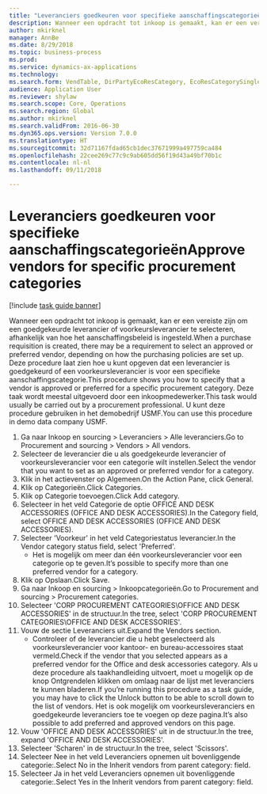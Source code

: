 ```yaml
--- 
title: "Leveranciers goedkeuren voor specifieke aanschaffingscategorieën"
description: Wanneer een opdracht tot inkoop is gemaakt, kan er een vereiste zijn om een goedgekeurde leverancier of voorkeursleverancier te selecteren, afhankelijk van hoe het aanschaffingsbeleid is ingesteld.
author: mkirknel
manager: AnnBe
ms.date: 8/29/2018
ms.topic: business-process
ms.prod: 
ms.service: dynamics-ax-applications
ms.technology: 
ms.search.form: VendTable, DirPartyEcoResCategory, EcoResCategorySingleLookup, ProcCategoryHierarchyManagement
audience: Application User
ms.reviewer: shylaw
ms.search.scope: Core, Operations
ms.search.region: Global
ms.author: mkirknel
ms.search.validFrom: 2016-06-30
ms.dyn365.ops.version: Version 7.0.0
ms.translationtype: HT
ms.sourcegitcommit: 32d71167fdad65cb1dec37671999a497759ca484
ms.openlocfilehash: 22cee269c77c9c9ab605dd56f19d43a49bf70b1c
ms.contentlocale: nl-nl
ms.lasthandoff: 09/11/2018

---
```

# <a name="approve-vendors-for-specific-procurement-categories"></a><span data-ttu-id="a5cf9-103">Leveranciers goedkeuren voor specifieke aanschaffingscategorieën</span><span class="sxs-lookup"><span data-stu-id="a5cf9-103">Approve vendors for specific procurement categories</span></span>

[!include [task guide banner](../../includes/task-guide-banner.md)]

<span data-ttu-id="a5cf9-104">Wanneer een opdracht tot inkoop is gemaakt, kan er een vereiste zijn om een goedgekeurde leverancier of voorkeursleverancier te selecteren, afhankelijk van hoe het aanschaffingsbeleid is ingesteld.</span><span class="sxs-lookup"><span data-stu-id="a5cf9-104">When a purchase requisition is created, there may be a requirement to select an approved or preferred vendor, depending on how the purchasing policies are set up.</span></span> <span data-ttu-id="a5cf9-105">Deze procedure laat zien hoe u kunt opgeven dat een leverancier is goedgekeurd of een voorkeursleverancier is voor een specifieke aanschaffingscategorie.</span><span class="sxs-lookup"><span data-stu-id="a5cf9-105">This procedure shows you how to specify that a vendor is approved or preferred for a specific procurement category.</span></span> <span data-ttu-id="a5cf9-106">Deze taak wordt meestal uitgevoerd door een inkoopmedewerker.</span><span class="sxs-lookup"><span data-stu-id="a5cf9-106">This task would usually be carried out by a procurement professional.</span></span> <span data-ttu-id="a5cf9-107">U kunt deze procedure gebruiken in het demobedrijf USMF.</span><span class="sxs-lookup"><span data-stu-id="a5cf9-107">You can use this procedure in demo data company USMF.</span></span>

1. <span data-ttu-id="a5cf9-108">Ga naar Inkoop en sourcing > Leveranciers > Alle leveranciers.</span><span class="sxs-lookup"><span data-stu-id="a5cf9-108">Go to Procurement and sourcing > Vendors > All vendors.</span></span>
2. <span data-ttu-id="a5cf9-109">Selecteer de leverancier die u als goedgekeurde leverancier of voorkeursleverancier voor een categorie wilt instellen.</span><span class="sxs-lookup"><span data-stu-id="a5cf9-109">Select the vendor that you want to set as an approved or preferred vendor for a category.</span></span>
3. <span data-ttu-id="a5cf9-110">Klik in het actievenster op Algemeen.</span><span class="sxs-lookup"><span data-stu-id="a5cf9-110">On the Action Pane, click General.</span></span>
4. <span data-ttu-id="a5cf9-111">Klik op Categorieën.</span><span class="sxs-lookup"><span data-stu-id="a5cf9-111">Click Categories.</span></span>
5. <span data-ttu-id="a5cf9-112">Klik op Categorie toevoegen.</span><span class="sxs-lookup"><span data-stu-id="a5cf9-112">Click Add category.</span></span>
6. <span data-ttu-id="a5cf9-113">Selecteer in het veld Categorie de optie OFFICE AND DESK ACCESSORIES (OFFICE AND DESK ACCESSORIES).</span><span class="sxs-lookup"><span data-stu-id="a5cf9-113">In the Category field, select OFFICE AND DESK ACCESSORIES (OFFICE AND DESK ACCESSORIES).</span></span>
7. <span data-ttu-id="a5cf9-114">Selecteer 'Voorkeur' in het veld Categoriestatus leverancier.</span><span class="sxs-lookup"><span data-stu-id="a5cf9-114">In the Vendor category status field, select 'Preferred'.</span></span>
    * <span data-ttu-id="a5cf9-115">Het is mogelijk om meer dan één voorkeursleverancier voor een categorie op te geven.</span><span class="sxs-lookup"><span data-stu-id="a5cf9-115">It’s possible to specify more than one preferred vendor for a category.</span></span>  
8. <span data-ttu-id="a5cf9-116">Klik op Opslaan.</span><span class="sxs-lookup"><span data-stu-id="a5cf9-116">Click Save.</span></span>
9. <span data-ttu-id="a5cf9-117">Ga naar Inkoop en sourcing > Inkoopcategorieën.</span><span class="sxs-lookup"><span data-stu-id="a5cf9-117">Go to Procurement and sourcing > Procurement categories.</span></span>
10. <span data-ttu-id="a5cf9-118">Selecteer 'CORP PROCUREMENT CATEGORIES\OFFICE AND DESK ACCESSORIES' in de structuur.</span><span class="sxs-lookup"><span data-stu-id="a5cf9-118">In the tree, select 'CORP PROCUREMENT CATEGORIES\OFFICE AND DESK ACCESSORIES'.</span></span>
11. <span data-ttu-id="a5cf9-119">Vouw de sectie Leveranciers uit.</span><span class="sxs-lookup"><span data-stu-id="a5cf9-119">Expand the Vendors section.</span></span>
    * <span data-ttu-id="a5cf9-120">Controleer of de leverancier die u hebt geselecteerd als voorkeursleverancier voor kantoor- en bureau-accessoires staat vermeld.</span><span class="sxs-lookup"><span data-stu-id="a5cf9-120">Check if the vendor that you selected  appears as a preferred vendor for the Office and desk accessories category.</span></span> <span data-ttu-id="a5cf9-121">Als u deze procedure als taakhandleiding uitvoert, moet u mogelijk op de knop Ontgrendelen klikken om omlaag naar de lijst met leveranciers te kunnen bladeren.</span><span class="sxs-lookup"><span data-stu-id="a5cf9-121">If you’re running this procedure as a task guide, you may have to click the Unlock button to be able to scroll down to the list of vendors.</span></span>  <span data-ttu-id="a5cf9-122">Het is ook mogelijk om voorkeursleveranciers en goedgekeurde leveranciers toe te voegen op deze pagina.</span><span class="sxs-lookup"><span data-stu-id="a5cf9-122">It’s also possible to add preferred and approved vendors on this page.</span></span>  
12. <span data-ttu-id="a5cf9-123">Vouw 'OFFICE AND DESK ACCESSORIES' uit in de structuur.</span><span class="sxs-lookup"><span data-stu-id="a5cf9-123">In the tree, expand 'OFFICE AND DESK ACCESSORIES'.</span></span>
13. <span data-ttu-id="a5cf9-124">Selecteer 'Scharen' in de structuur.</span><span class="sxs-lookup"><span data-stu-id="a5cf9-124">In the tree, select 'Scissors'.</span></span>
14. <span data-ttu-id="a5cf9-125">Selecteer Nee in het veld Leveranciers opnemen uit bovenliggende categorie:.</span><span class="sxs-lookup"><span data-stu-id="a5cf9-125">Select No in the Inherit vendors from parent category: field.</span></span>
15. <span data-ttu-id="a5cf9-126">Selecteer Ja in het veld Leveranciers opnemen uit bovenliggende categorie:.</span><span class="sxs-lookup"><span data-stu-id="a5cf9-126">Select Yes in the Inherit vendors from parent category: field.</span></span>


